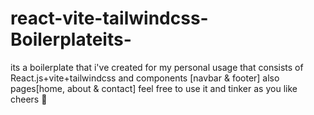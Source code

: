 # react-vite-tailwindcss-Boilerplateits-
its a boilerplate that i've created for my personal usage that consists of React.js+vite+tailwindcss and components [navbar &amp; footer] also pages[home, about &amp; contact] feel free to use it and tinker as you like cheers 🥂

